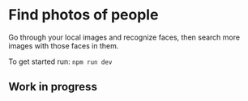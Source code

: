 # Find photos of people

Go through your local images and recognize faces, then search more images with those faces in them.

To get started run:
`npm run dev`

## Work in progress

